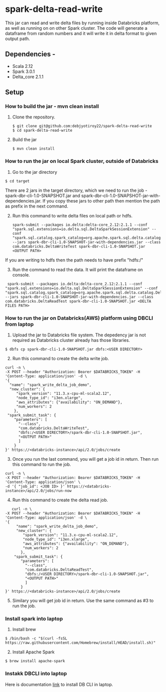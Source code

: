# spark-delta-read-write

This jar can read and write delta files by running inside Databricks platform, as well as running on on other Spark cluster. The code will generate a dataframe from random numbers and it will write it in delta format to given output path.

## Dependencies - 
* Scala 2.12
* Spark 3.0.1
* Delta_core 2.1.1


## Setup
### How to build the jar - mvn clean install
1. Clone the repository.

   ```shell
   $ git clone git@github.com:debjyotiroy22/spark-delta-read-write
   $ cd spark-delta-read-write
   ```

2. Build the jar

   ```shell
   $ mvn clean install
   ```

 ### How to run the jar on local Spark cluster, outside of Databricks
 1. Go to the jar directory

   ```shell
   $ cd target
   ```
   There are 2 jars in the target directory, which we need to run the job - spark-dbr-cli-1.0-SNAPSHOT.jar and spark-dbr-cli-1.0-SNAPSHOT-jar-with-dependencies.jar. If you copy these jars to other path then mention the path as prefix in the next command.
   
2. Run this command to write delta files on local path or hdfs.
 
   ```shell
   spark-submit --packages io.delta:delta-core_2.12:2.1.1 --conf "spark.sql.extensions=io.delta.sql.DeltaSparkSessionExtension" --conf "spark.sql.catalog.spark_catalog=org.apache.spark.sql.delta.catalog.DeltaCatalog" --jars spark-dbr-cli-1.0-SNAPSHOT-jar-with-dependencies.jar --class com.databricks.DeltaWriteTest spark-dbr-cli-1.0-SNAPSHOT.jar <OUTPUT PATH> 
   ```
 If you are writing to hdfs then the path needs to have prefix "hdfs:/"
 
3. Run the command to read the data. It will print the dataframe on console.

  ```shell
   spark-submit --packages io.delta:delta-core_2.12:2.1.1 --conf "spark.sql.extensions=io.delta.sql.DeltaSparkSessionExtension" --conf "spark.sql.catalog.spark_catalog=org.apache.spark.sql.delta.catalog.DeltaCatalog" --jars spark-dbr-cli-1.0-SNAPSHOT-jar-with-dependencies.jar --class com.databricks.DeltaReadTest spark-dbr-cli-1.0-SNAPSHOT.jar <DELTA FILES PATH> 
   ```
 
 ### How to run the jar on Databricks(AWS) platform using DBCLI from laptop
 1. Upload the jar to Databricks file system. The depedency jar is not required as Databricks cluster already has those libraries.

   ```shell
   $ dbfs cp spark-dbr-cli-1.0-SNAPSHOT.jar dbfs:<USER DIRECTORY>
   ```
 
 2. Run this command to create the delta write job.
 
   ```shell
   curl -n \
-X POST --header "Authorization: Bearer $DATABRICKS_TOKEN" -H 'Content-Type: application/json' -d \
'{
     "name": "spark_write_delta_job_demo",
     "new_cluster": {
        "spark_version": "11.3.x-cpu-ml-scala2.12",
        "node_type_id": "i3en.xlarge",
        "aws_attributes": {"availability": "ON_DEMAND"},
        "num_workers": 2
       },
    "spark_submit_task": {
       "parameters": [ 
         "--class",
         "com.databricks.DeltaWriteTest",
         "dbfs:/<USER DIRECTORY>/spark-dbr-cli-1.0-SNAPSHOT.jar",
         "<OUTPUT PATH>"
         ]
       }
}' https://<databricks-instance>/api/2.0/jobs/create
   ```
 
 3. Once you run the last command, you will get a job id in return. Then run this command to run the job.

   ```shell
   curl -n \
-X POST --header "Authorization: Bearer $DATABRICKS_TOKEN" -H 'Content-Type: application/json' \
-d '{ "job_id": <JOB ID> }' https://<databricks-instance>/api/2.0/jobs/run-now   
   ```
   
4. Run this command to create the delta read job.  

```shell
   curl -n \
-X POST --header "Authorization: Bearer $DATABRICKS_TOKEN" -H 'Content-Type: application/json' -d \
'{
     "name": "spark_write_delta_job_demo",
     "new_cluster": {
        "spark_version": "11.3.x-cpu-ml-scala2.12",
        "node_type_id": "i3en.xlarge",
        "aws_attributes": {"availability": "ON_DEMAND"},
        "num_workers": 2
       },
    "spark_submit_task": {
       "parameters": [ 
         "--class",
         "com.databricks.DeltaReadTest",
         "dbfs:/<USER DIRECTORY>/spark-dbr-cli-1.0-SNAPSHOT.jar",
         "<OUTPUT PATH>"
         ]
       }
}' https://<databricks-instance>/api/2.0/jobs/create
   ```
   
5. Similary you will get job id in return. Use the same command as #3 to run the job.


 ### Install spark into laptop
 1. Install brew
   
   ```shell
   $ /bin/bash -c "$(curl -fsSL https://raw.githubusercontent.com/Homebrew/install/HEAD/install.sh)"
   ```
 2. Install Apache Spark
 
   ```shell
   $ brew install apache-spark
   ```

### Instakk DBCLI into laptop
Here is documentation [link](https://docs.databricks.com/dev-tools/cli/index.html#set-up-the-cli) to install DB CLI in laptop.


